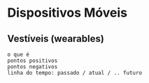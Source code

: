 # Dispositivos Móveis

## Vestíveis (wearables)  

    o que é  
    pontos positivos  
    pontos negativos  
    linha do tempo: passado / atual / .. futuro  
